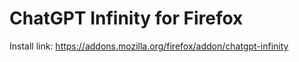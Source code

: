 # ChatGPT Infinity for Firefox

Install link: https://addons.mozilla.org/firefox/addon/chatgpt-infinity
